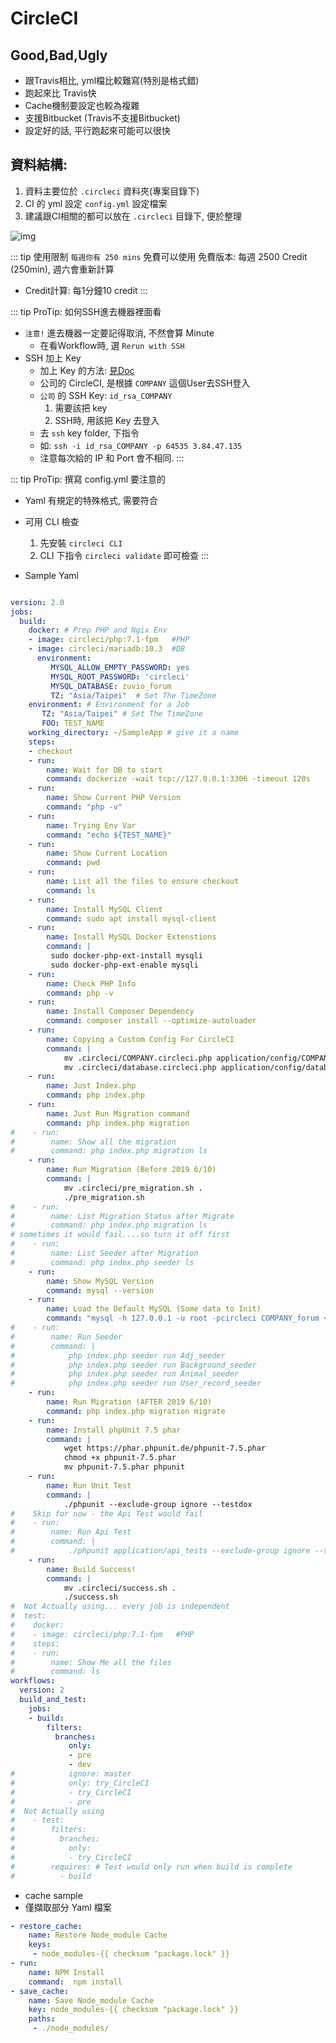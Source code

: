 # CircleCI 

## Good,Bad,Ugly

* 跟Travis相比, yml檔比較難寫(特別是格式錯)
* 跑起來比 Travis快
* Cache機制要設定也較為複雜
* 支援Bitbucket (Travis不支援Bitbucket)
* 設定好的話, 平行跑起來可能可以很快

## 資料結構: 

1. 資料主要位於 `.circleci` 資料夾(專案目錄下)
2. CI 的 yml 設定 `config.yml` 設定檔案
3. 建議跟CI相關的都可以放在 `.circleci` 目錄下, 便於整理

![img](/config_yaml_file.png)

::: tip 使用限制
`每週你有 250 mins` 免費可以使用
免費版本: 每週 2500 Credit (250min), 週六會重新計算
* Credit計算: 每1分鐘10 credit
:::

::: tip ProTip: 如何SSH進去機器裡面看

* `注意!` 進去機器一定要記得取消, 不然會算 Minute
    * 在看Workflow時, 選 `Rerun with SSH`
* SSH 加上 Key
    * 加上 Key 的方法: [見Doc](https://circleci.com/docs/2.0/ssh-access-jobs/)
    * 公司的 CircleCI, 是根據 `COMPANY` 這個User去SSH登入
    * `公司` 的 SSH Key: `id_rsa_COMPANY`
        1. 需要該把 key
        2. SSH時, 用該把 Key 去登入
    * 去 `ssh` key folder, 下指令 
    * 如: `ssh -i id_rsa_COMPANY -p 64535 3.84.47.135`
    * 注意每次給的 IP 和 Port 會不相同.
:::

::: tip ProTip: 撰寫 config.yml 要注意的

* Yaml 有規定的特殊格式, 需要符合
* 可用 CLI 檢查
    1. 先安裝 `circleci CLI`
    2. CLI 下指令 `circleci validate` 即可檢查
:::

* Sample Yaml

```yaml

version: 2.0
jobs:
  build:
    docker: # Prep PHP and Ngix Env
    - image: circleci/php:7.1-fpm   #PHP
    - image: circleci/mariadb:10.3  #DB
      environment:
         MYSQL_ALLOW_EMPTY_PASSWORD: yes
         MYSQL_ROOT_PASSWORD: 'circleci'
         MYSQL_DATABASE: zuvio_forum
         TZ: "Asia/Taipei"  # Set The TimeZone
    environment: # Environment for a Job
       TZ: "Asia/Taipei" # Set The TimeZone
       FOO: TEST_NAME
    working_directory: ~/SampleApp # give it a name
    steps:
    - checkout
    - run:
        name: Wait for DB to start
        command: dockerize -wait tcp://127.0.0.1:3306 -timeout 120s
    - run:
        name: Show Current PHP Version
        command: "php -v"
    - run:
        name: Trying Env Var
        command: "echo ${TEST_NAME}"
    - run:
        name: Show Current Location
        command: pwd
    - run:
        name: List all the files to ensure checkout
        command: ls
    - run:
        name: Install MySQL Client
        command: sudo apt install mysql-client
    - run:
        name: Install MySQL Docker Extenstions
        command: |
         sudo docker-php-ext-install mysqli
         sudo docker-php-ext-enable mysqli
    - run:
        name: Check PHP Info
        command: php -v
    - run:
        name: Install Composer Dependency
        command: composer install --optimize-autoloader
    - run:
        name: Copying a Custom Config For CircleCI
        command: |
            mv .circleci/COMPANY.circleci.php application/config/COMPANY.php
            mv .circleci/database.circleci.php application/config/database.php
    - run:
        name: Just Index.php
        command: php index.php
    - run:
        name: Just Run Migration command
        command: php index.php migration
#    - run:
#        name: Show all the migration
#        command: php index.php migration ls
    - run:
        name: Run Migration (Before 2019 6/10)
        command: |
            mv .circleci/pre_migration.sh .
            ./pre_migration.sh
#    - run:
#        name: List Migration Status after Migrate
#        command: php index.php migration ls
# sometimes it would fail....so turn it off first
#    - run:
#        name: List Seeder after Migration
#        command: php index.php seeder ls
    - run:
        name: Show MySQL Version
        command: mysql --version
    - run:
        name: Load the Default MySQL (Some data to Init)
        command: "mysql -h 127.0.0.1 -u root -pcircleci COMPANY_forum < .circleci/COMPANY_forum.sql"
#    - run:
#        name: Run Seeder
#        command: |
#            php index.php seeder run Adj_seeder
#            php index.php seeder run Background_seeder
#            php index.php seeder run Animal_seeder
#            php index.php seeder run User_record_seeder
    - run:
        name: Run Migration (AFTER 2019 6/10)
        command: php index.php migration migrate
    - run:
        name: Install phpUnit 7.5 phar
        command: |
            wget https://phar.phpunit.de/phpunit-7.5.phar
            chmod +x phpunit-7.5.phar
            mv phpunit-7.5.phar phpunit
    - run:
        name: Run Unit Test
        command: |
            ./phpunit --exclude-group ignore --testdox
#    Skip for now - the Api Test would fail
#    - run:
#        name: Run Api Test
#        command: |
#            ./phpunit application/api_tests --exclude-group ignore --testdox
    - run:
        name: Build Success!
        command: |
            mv .circleci/success.sh .
            ./success.sh
#  Not Actually using... every job is independent
#  test:
#    docker:
#    - image: circleci/php:7.1-fpm   #PHP
#    steps:
#    - run:
#        name: Show Me all the files
#        command: ls
workflows:
  version: 2
  build_and_test:
    jobs:
    - build:
        filters:
          branches:
             only:
             - pre
             - dev
#            ignore: master
#            only: try_CircleCI
#            - try_CircleCI
#            - pre
#  Not Actually using
#    - test:
#        filters:
#          branches:
#            only:
#            - try_CircleCI
#        requires: # Test would only run when build is complete
#          - build
```

* cache sample
* 僅擷取部分 Yaml 檔案

```yaml
- restore_cache:
    name: Restore Node_module Cache
    keys:
     - node_modules-{{ checksum "package.lock" }}
- run:
    name: NPM Install
    command:  npm install
- save_cache:
    name: Save Node_module Cache
    key: node_modules-{{ checksum "package.lock" }}
    paths:
     - ./node_modules/
```

